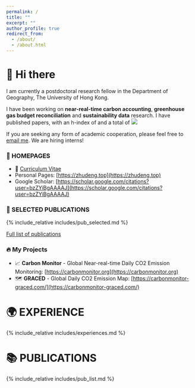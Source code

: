 ```yaml
---
permalink: /
title: ""
excerpt: ""
author_profile: true
redirect_from: 
  - /about/
  - /about.html
---
```


<span class='anchor' id='about-me'></span>

# 👋 Hi there
I am currently a postdoctoral research fellow in the Department of Geography, 
The University of Hong Kong. 

I have been working on **near-real-time carbon accounting**, **greenhouse gas budget reconciliation** and **sustainability data** research.
I have published <span id='total_paper_number'></span> papers, with an h-index of <span id='h_index'></span> and a total of <a href="https://scholar.google.com/citations?user=bzZYiBgAAAAJ"><img src="https://img.shields.io/endpoint?logo=Google%20Scholar&url=https%3A%2F%2Fcdn.jsdelivr.net%2Fgh%2Fzhudeng94%2Fzhudeng94.github.io@google-scholar-stats%2Fgs_data_shieldsio.json&labelColor=f6f6f6&color=9cf&style=flat&label=citations"></a>

If you are seeking any form of academic cooperation, please feel free to [email me](mailto:zhudeng@hku.hk). We are hiring interns!


### 🔗 HOMEPAGES
- 📄 [Curriculum Vitae](../../files/Zhu%20Deng_CV_2412.pdf)
- Personal Pages: [https://zhudeng.top](https://zhudeng.top)
- Google Scholar: [https://scholar.google.com/citations?user=bzZYiBgAAAAJ](https://scholar.google.com/citations?user=bzZYiBgAAAAJ)

### 🌟 SELECTED PUBLICATIONS  
{% include_relative includes/pub_selected.md %}

[Full list of publications](#-publications)

### 🔥 My Projects
- 📈 **Carbon Monitor** - Global Near-real-time Daily CO2 Emission Monitoring: [https://carbonmonitor.org](https://carbonmonitor.org)
- 🗺 **GRACED** - Global Daily CO2 Emission Map: [https://carbonmonitor-graced.com/](https://carbonmonitor-graced.com/)

# 🌍 EXPERIENCE
{% include_relative includes/experiences.md %}

# 📚 PUBLICATIONS  

{% include_relative includes/pub_list.md %}



